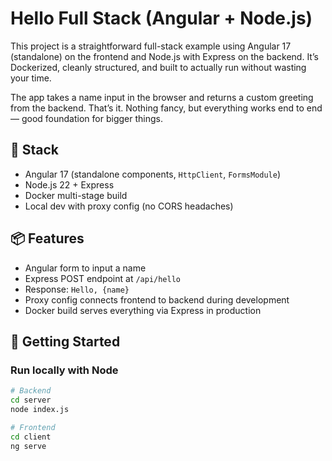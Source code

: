 # Hello Full Stack (Angular + Node.js)

This project is a straightforward full-stack example using Angular 17 (standalone) on the frontend and Node.js with Express on the backend. It’s Dockerized, cleanly structured, and built to actually run without wasting your time.

The app takes a name input in the browser and returns a custom greeting from the backend. That’s it. Nothing fancy, but everything works end to end — good foundation for bigger things.

## 🔧 Stack

- Angular 17 (standalone components, `HttpClient`, `FormsModule`)
- Node.js 22 + Express
- Docker multi-stage build
- Local dev with proxy config (no CORS headaches)

## 📦 Features

- Angular form to input a name
- Express POST endpoint at `/api/hello`
- Response: `Hello, {name}`
- Proxy config connects frontend to backend during development
- Docker build serves everything via Express in production

## 🚀 Getting Started

### Run locally with Node

```bash
# Backend
cd server
node index.js

# Frontend
cd client
ng serve
